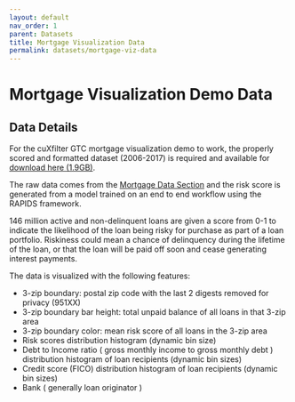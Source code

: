 ```yaml
---
layout: default
nav_order: 1
parent: Datasets
title: Mortgage Visualization Data
permalink: datasets/mortgage-viz-data
---
```


# Mortgage Visualization Demo Data

## Data Details

For the cuXfilter GTC mortgage visualization demo to work, the properly scored and formatted dataset (2006-2017) is required and available for [download here (1.9GB)](https://s3.us-east-2.amazonaws.com/rapidsai-data/viz-data/146M_predictions_v2.arrow.gz).

The raw data comes from the [Mortgage Data Section](https://rapidsai.github.io/demos/datasets/mortgage-data) and the risk score is generated from a model trained on an end to end workflow using the RAPIDS framework. 

146 million active and non-delinquent loans are given a score from 0-1 to indicate the likelihood of the loan being risky for purchase as part of a loan portfolio. Riskiness could mean a chance of delinquency during the lifetime of the loan, or that the loan will be paid off soon and cease generating interest payments.

The data is visualized with the following features:
* 3-zip boundary: postal zip code with the last 2 digests removed for privacy (951XX)
* 3-zip boundary bar height: total unpaid balance of all loans in that 3-zip area
* 3-zip boundary color: mean risk score of all loans in the 3-zip area
* Risk scores distribution histogram (dynamic bin size)
* Debt to Income ratio ( gross monthly income to gross monthly debt ) distribution histogram of loan recipients (dynamic bin sizes)
* Credit score (FICO) distribution histogram of loan recipients  (dynamic bin sizes)
* Bank ( generally loan originator )
